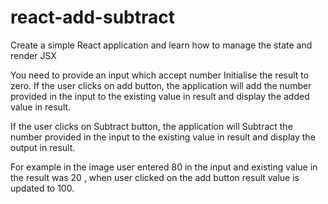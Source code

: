# react-add-subtract

Create a simple React application and learn how to manage the state and render JSX

You need to provide an input which accept number
Initialise the result to zero.
If the user clicks on add button, the application will add the number provided in the input to the existing value in result and display the added value in result.

If the user clicks on Subtract button, the application will Subtract the number provided in the input to the existing value in result and display the output in result.

For example in the image user entered 80 in the input and existing value in the result was 20 , when user clicked on the add button result value is updated to 100.
